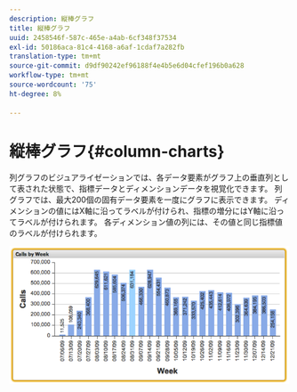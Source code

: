 ```yaml
---
description: 縦棒グラフ
title: 縦棒グラフ
uuid: 2458546f-587c-465e-a4ab-6cf348f37534
exl-id: 50186aca-81c4-4168-a6af-1cdaf7a282fb
translation-type: tm+mt
source-git-commit: d9df90242ef96188f4e4b5e6d04cfef196b0a628
workflow-type: tm+mt
source-wordcount: '75'
ht-degree: 8%

---
```


# 縦棒グラフ{#column-charts}

列グラフのビジュアライゼーションでは、各データ要素がグラフ上の垂直列として表された状態で、指標データとディメンションデータを視覚化できます。 列グラフでは、最大200個の固有データ要素を一度にグラフに表示できます。 ディメンションの値にはX軸に沿ってラベルが付けられ、指標の増分にはY軸に沿ってラベルが付けられます。 各ディメンション値の列には、その値と同じ指標値のラベルが付けられます。

![](assets/column1.png)
